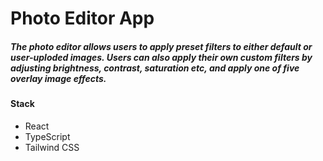 <h1>Photo Editor App</h1>

<h5>The photo editor allows users to apply preset filters to either default or user-uploded images.  Users can also apply their own custom filters by adjusting brightness, contrast, saturation etc, and apply one of five overlay image effects.</h5>
<h4>Stack</h4>
<ul>
  <li>React</li>
  <li>TypeScript</li>
  <li>Tailwind CSS</li>
  </ul>
